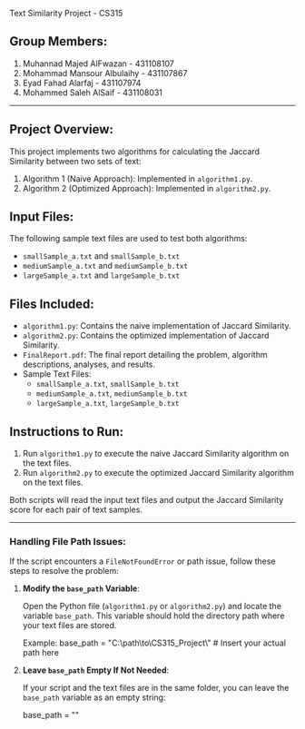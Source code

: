 Text Similarity Project - CS315

## Group Members:
1. Muhannad Majed AlFwazan - 431108107
2. Mohammad Mansour Albulaihy - 431107867
3. Eyad Fahad Alarfaj - 431107974
3. Mohammed Saleh AlSaif - 431108031

---

## Project Overview:
This project implements two algorithms for calculating the Jaccard Similarity between two sets of text:
1. Algorithm 1 (Naive Approach): Implemented in `algorithm1.py`.
2. Algorithm 2 (Optimized Approach): Implemented in `algorithm2.py`.

## Input Files:
The following sample text files are used to test both algorithms:
- `smallSample_a.txt` and `smallSample_b.txt`
- `mediumSample_a.txt` and `mediumSample_b.txt`
- `largeSample_a.txt` and `largeSample_b.txt`

## Files Included:
- `algorithm1.py`: Contains the naive implementation of Jaccard Similarity.
- `algorithm2.py`: Contains the optimized implementation of Jaccard Similarity.
- `FinalReport.pdf`: The final report detailing the problem, algorithm descriptions, analyses, and results.
- Sample Text Files:
  - `smallSample_a.txt`, `smallSample_b.txt`
  - `mediumSample_a.txt`, `mediumSample_b.txt`
  - `largeSample_a.txt`, `largeSample_b.txt`

## Instructions to Run:
1. Run `algorithm1.py` to execute the naive Jaccard Similarity algorithm on the text files.
2. Run `algorithm2.py` to execute the optimized Jaccard Similarity algorithm on the text files.

Both scripts will read the input text files and output the Jaccard Similarity score for each pair of text samples.

---

### Handling File Path Issues:

If the script encounters a `FileNotFoundError` or path issue, follow these steps to resolve the problem:

1. **Modify the `base_path` Variable**:

   Open the Python file (`algorithm1.py` or `algorithm2.py`) and locate the variable `base_path`. This variable should hold the directory path where your text files are stored.

   Example:
   base_path = "C:\\path\\to\\CS315_Project\\"  # Insert your actual path here

2. **Leave `base_path` Empty If Not Needed**:

   If your script and the text files are in the same folder, you can leave the `base_path` variable as an empty string:

   base_path = ""
